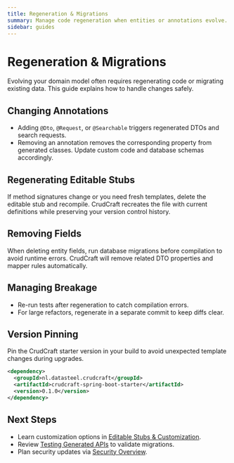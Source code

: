 ```yaml
---
title: Regeneration & Migrations
summary: Manage code regeneration when entities or annotations evolve.
sidebar: guides
---
```


# Regeneration & Migrations

Evolving your domain model often requires regenerating code or migrating existing data. This guide explains how to handle changes safely.

## Changing Annotations

- Adding `@Dto`, `@Request`, or `@Searchable` triggers regenerated DTOs and search requests.
- Removing an annotation removes the corresponding property from generated classes. Update custom code and database schemas accordingly.

## Regenerating Editable Stubs

If method signatures change or you need fresh templates, delete the editable stub and recompile. CrudCraft recreates the file with current definitions while preserving your version control history.

## Removing Fields

When deleting entity fields, run database migrations before compilation to avoid runtime errors. CrudCraft will remove related DTO properties and mapper rules automatically.

## Managing Breakage

- Re-run tests after regeneration to catch compilation errors.
- For large refactors, regenerate in a separate commit to keep diffs clear.

## Version Pinning

Pin the CrudCraft starter version in your build to avoid unexpected template changes during upgrades.

```xml
<dependency>
  <groupId>nl.datasteel.crudcraft</groupId>
  <artifactId>crudcraft-spring-boot-starter</artifactId>
  <version>0.1.0</version>
</dependency>
```

## Next Steps

- Learn customization options in [Editable Stubs & Customization](/guides/editable-stubs.md).
- Review [Testing Generated APIs](/guides/testing.md) to validate migrations.
- Plan security updates via [Security Overview](/guides/security/overview.md).

